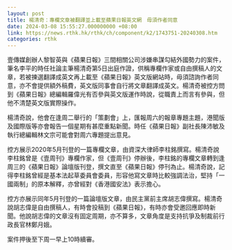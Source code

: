 ```yaml
---
layout: post
title: 楊清奇：專欄文章被翻譯並上載至蘋果日報英文網　毋須作者同意
date: 2024-03-08 15:55:27.000000000 +08:00
link: https://news.rthk.hk/rthk/ch/component/k2/1743751-20240308.htm
categories: rthk
---
```


壹傳媒創辦人黎智英與《蘋果日報》三間相關公司涉嫌串謀勾結外國勢力的案件，筆名李平的時任社論主筆楊清奇第5日出庭作證，供稱專欄作家或自由撰稿人的文章，若被揀選翻譯成英文再上載至《蘋果日報》英文版網站時，毋須諮詢作者同意，亦不會提供額外稿費，英文版同事會自行將文章翻譯成英文。楊清奇被控方問到《蘋果日報》總編輯羅偉光有否參與英文版運作時說，從職責上而言有參與，但他不清楚英文版實際操作。

楊清奇說，他會在逢周二舉行的「策劃會」上，匯報周六的報章專題主題，港聞版及國際版等亦會報告一個星期有甚麼重點新聞。時任《蘋果日報》副社長陳沛敏及執行總編輯林文宗可能會對周六專題提出意見。

控方展示2020年5月刊登的一篇專欄文章，由資深大律師李柱銘撰寫。楊清奇說李柱銘曾是《壹周刊》專欄作家，但《壹周刊》停辦後，李柱銘的專欄文章轉到逢周三的《蘋果日報》論壇版刊登，撰文直至《蘋果日報》停刊為止。楊清奇說，記得李柱銘曾經是基本法起草委員會委員，形容他寫文章時比較強調法治，堅持「一國兩制」的原本解釋，亦曾經對《香港國安法》表示擔心。

控方亦展示同年5月刊登的一篇論壇版文章，由民主黨前主席胡志偉撰寫。楊清奇說胡志偉是自由撰稿人，有時會投稿到《蘋果日報》，有時亦會受邀回應即時新聞。他說胡志偉的文章沒有固定周期，亦不算多，文章角度是支持抗爭及制裁前行政長官林鄭月娥。

案件押後至下周一早上10時續審。
